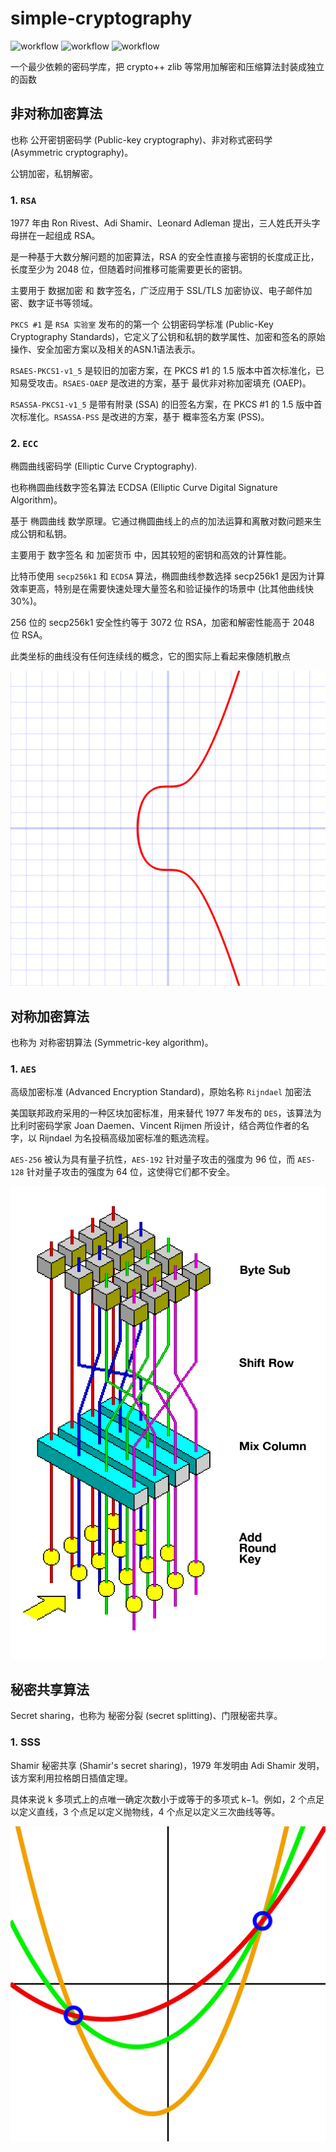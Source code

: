 # simple-cryptography

![workflow](https://github.com/zxffffffff/simple-cryptography/actions/workflows/build-windows.yml/badge.svg?event=push)
![workflow](https://github.com/zxffffffff/simple-cryptography/actions/workflows/build-macos.yml/badge.svg?event=push)
![workflow](https://github.com/zxffffffff/simple-cryptography/actions/workflows/build-ubuntu.yml/badge.svg?event=push)

一个最少依赖的密码学库，把 crypto++ zlib 等常用加解密和压缩算法封装成独立的函数

## 非对称加密算法

也称 公开密钥密码学 (Public-key cryptography)、非对称式密码学 (Asymmetric cryptography)。

公钥加密，私钥解密。

### 1. `RSA`

1977 年由 Ron Rivest、Adi Shamir、Leonard Adleman 提出，三人姓氏开头字母拼在一起组成 RSA。

是一种基于大数分解问题的加密算法，RSA 的安全性直接与密钥的长度成正比，长度至少为 2048 位，但随着时间推移可能需要更长的密钥。

主要用于 数据加密 和 数字签名，广泛应用于 SSL/TLS 加密协议、电子邮件加密、数字证书等领域。

`PKCS #1` 是 `RSA 实验室` 发布的的第一个 公钥密码学标准 (Public-Key Cryptography Standards)，它定义了公钥和私钥的数学属性、加密和签名的原始操作、安全加密方案以及相关的ASN.1语法表示。

`RSAES-PKCS1-v1_5` 是较旧的加密方案，在 PKCS #1 的 1.5 版本中首次标准化，已知易受攻击。`RSAES-OAEP` 是改进的方案，基于 最优非对称加密填充 (OAEP)。

`RSASSA-PKCS1-v1_5` 是带有附录 (SSA) 的旧签名方案，在 PKCS #1 的 1.5 版中首次标准化。`RSASSA-PSS` 是改进的方案，基于 概率签名方案 (PSS)。

### 2. `ECC`

椭圆曲线密码学 (Elliptic Curve Cryptography).

也称椭圆曲线数字签名算法 ECDSA (Elliptic Curve Digital Signature Algorithm)。

基于 椭圆曲线 数学原理。它通过椭圆曲线上的点的加法运算和离散对数问题来生成公钥和私钥。

主要用于 数字签名 和 加密货币 中，因其较短的密钥和高效的计算性能。

比特币使用 `secp256k1` 和 `ECDSA` 算法，椭圆曲线参数选择 secp256k1 是因为计算效率更高，特别是在需要快速处理大量签名和验证操作的场景中 (比其他曲线快 30%)。

256 位的 secp256k1 安全性约等于 3072 位 RSA，加密和解密性能高于 2048 位 RSA。

此类坐标的曲线没有任何连续线的概念，它的图实际上看起来像随机散点

![image](https://github.com/zxffffffff/simple-cryptography/blob/master/docs/Secp256k1.png)

## 对称加密算法

也称为 对称密钥算法 (Symmetric-key algorithm)。

### 1. `AES`

高级加密标准 (Advanced Encryption Standard)，原始名称 `Rijndael` 加密法

美国联邦政府采用的一种区块加密标准，用来替代 1977 年发布的 `DES`，该算法为比利时密码学家 Joan Daemen、Vincent Rijmen 所设计，结合两位作者的名字，以 Rijndael 为名投稿高级加密标准的甄选流程。

`AES-256` 被认为具有量子抗性，`AES-192` 针对量子攻击的强度为 96 位，而 `AES-128` 针对量子攻击的强度为 64 位，这使得它们都不安全。

![image](https://github.com/zxffffffff/simple-cryptography/blob/master/docs/AES_(Rijndael)_Round_Function.png)

## 秘密共享算法

Secret sharing，也称为 秘密分裂 (secret splitting)、门限秘密共享。

### 1. SSS

Shamir 秘密共享 (Shamir's secret sharing)，1979 年发明由 Adi Shamir 发明，该方案利用拉格朗日插值定理。

具体来说 k 多项式上的点唯一确定次数小于或等于的多项式 k−1。例如，2 个点足以定义直线，3 个点足以定义抛物线，4 个点足以定义三次曲线等等。

![image](https://github.com/zxffffffff/simple-cryptography/blob/master/docs/3_polynomials_of_degree_2_through_2_points.svg.png)
